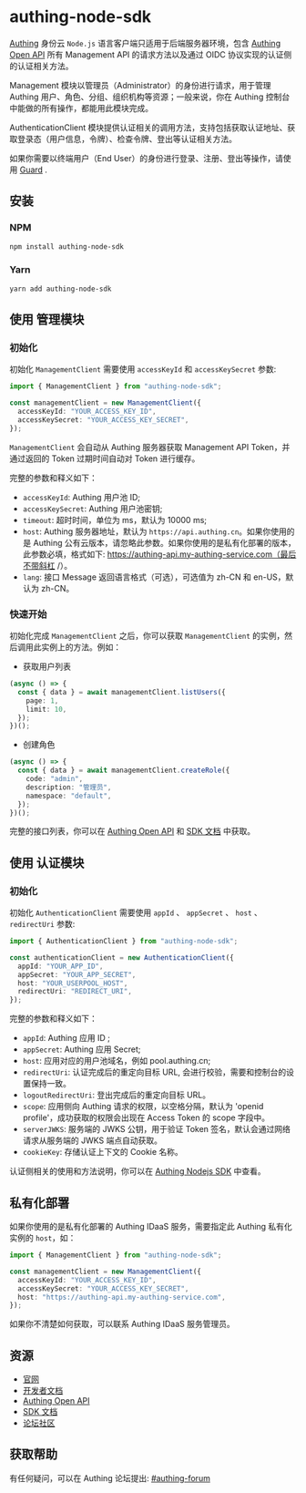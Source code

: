 # authing-node-sdk

[Authing](https://authing.cn) 身份云 `Node.js` 语言客户端只适用于后端服务器环境，包含 [Authing Open API](https://api.authing.cn/openapi/) 所有 Management API 的请求方法以及通过 OIDC 协议实现的认证侧的认证相关方法。

Management 模块以管理员（Administrator）的身份进行请求，用于管理 Authing 用户、角色、分组、组织机构等资源；一般来说，你在 Authing 控制台中能做的所有操作，都能用此模块完成。

AuthenticationClient 模块提供认证相关的调用方法，支持包括获取认证地址、获取登录态（用户信息，令牌）、检查令牌、登出等认证相关方法。

如果你需要以终端用户（End User）的身份进行登录、注册、登出等操作，请使用 [Guard](https://www.authing.cn/learn/guard) .

## 安装

### NPM

```bash
npm install authing-node-sdk
```

### Yarn

```bash
yarn add authing-node-sdk
```

## 使用 管理模块

### 初始化

初始化 `ManagementClient` 需要使用 `accessKeyId` 和 `accessKeySecret` 参数:

```typescript
import { ManagementClient } from "authing-node-sdk";

const managementClient = new ManagementClient({
  accessKeyId: "YOUR_ACCESS_KEY_ID",
  accessKeySecret: "YOUR_ACCESS_KEY_SECRET",
});
```

`ManagementClient` 会自动从 Authing 服务器获取 Management API Token，并通过返回的 Token 过期时间自动对 Token 进行缓存。

完整的参数和释义如下：

- `accessKeyId`: Authing 用户池 ID;
- `accessKeySecret`: Authing 用户池密钥;
- `timeout`: 超时时间，单位为 ms，默认为 10000 ms;
- `host`: Authing 服务器地址，默认为 `https://api.authing.cn`。如果你使用的是 Authing 公有云版本，请忽略此参数。如果你使用的是私有化部署的版本，此参数必填，格式如下: https://authing-api.my-authing-service.com（最后不带斜杠 /）。
- `lang`: 接口 Message 返回语言格式（可选），可选值为 zh-CN 和 en-US，默认为 zh-CN。

### 快速开始

初始化完成 `ManagementClient` 之后，你可以获取 `ManagementClient` 的实例，然后调用此实例上的方法。例如：

- 获取用户列表

```typescript
(async () => {
  const { data } = await managementClient.listUsers({
    page: 1,
    limit: 10,
  });
})();
```

- 创建角色

```typescript
(async () => {
  const { data } = await managementClient.createRole({
    code: "admin",
    description: "管理员",
    namespace: "default",
  });
})();
```

完整的接口列表，你可以在 [Authing Open API](https://api.authing.cn/openapi/) 和 [SDK 文档](https://docs.authing.cn/v2/reference-new/sdk-v5/node/install.html) 中获取。

## 使用 认证模块

### 初始化

初始化 `AuthenticationClient` 需要使用 `appId` 、 `appSecret` 、 `host` 、 `redirectUri` 参数:

```typescript
import { AuthenticationClient } from "authing-node-sdk";

const authenticationClient = new AuthenticationClient({
  appId: "YOUR_APP_ID",
  appSecret: "YOUR_APP_SECRET",
  host: "YOUR_USERPOOL_HOST",
  redirectUri: "REDIRECT_URI",
});
```

完整的参数和释义如下：

- `appId`: Authing 应用 ID ;
- `appSecret`: Authing 应用 Secret;
- `host`: 应用对应的用户池域名，例如 pool.authing.cn;
- `redirectUri`: 认证完成后的重定向目标 URL, 会进行校验，需要和控制台的设置保持一致。
- `logoutRedirectUri`: 登出完成后的重定向目标 URL。
- `scope`: 应用侧向 Authing 请求的权限，以空格分隔，默认为 'openid profile'，成功获取的权限会出现在 Access Token 的 scope 字段中。
- `serverJWKS`: 服务端的 JWKS 公钥，用于验证 Token 签名，默认会通过网络请求从服务端的 JWKS 端点自动获取。
- `cookieKey`: 存储认证上下文的 Cookie 名称。

认证侧相关的使用和方法说明，你可以在 [Authing Nodejs SDK](https://docs.authing.cn/v2/reference-new/sdk-v5/node/authentication.html) 中查看。


## 私有化部署

如果你使用的是私有化部署的 Authing IDaaS 服务，需要指定此 Authing 私有化实例的 `host`，如：

```typescript
import { ManagementClient } from "authing-node-sdk";

const managementClient = new ManagementClient({
  accessKeyId: "YOUR_ACCESS_KEY_ID",
  accessKeySecret: "YOUR_ACCESS_KEY_SECRET",
  host: "https://authing-api.my-authing-service.com",
});
```

如果你不清楚如何获取，可以联系 Authing IDaaS 服务管理员。

## 资源

- [官网](https://authing.cn)
- [开发者文档](https://docs.authing.cn/)
- [Authing Open API](https://api.authing.cn/openapi/)
- [SDK 文档](https://docs.authing.cn/v2/reference-new/sdk-v5/node/install.html)
- [论坛社区](https://forum.authing.cn/)

## 获取帮助

有任何疑问，可以在 Authing 论坛提出: [#authing-forum](https://forum.authing.cn/)
